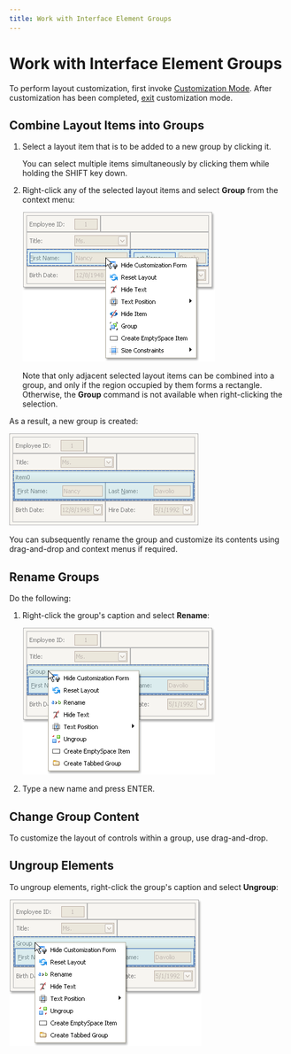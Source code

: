 ```yaml
---
title: Work with Interface Element Groups
---
```

# Work with Interface Element Groups
To perform layout customization, first invoke [Customization Mode](start-layout-customization.md). After customization has been completed, [exit](finish-layout-customization.md) customization mode.

## Combine Layout Items into Groups
1. Select a layout item that is to be added to a new group by clicking it.
	
	You can select multiple items simultaneously by clicking them while holding the SHIFT key down.
2. Right-click any of the selected layout items and select **Group** from the context menu:
	
	![EU_XtraLayout_LayoutControl_SelectedItems_Menu](../../../images/img7643.png)
	
	Note that only adjacent selected layout items can be combined into a group, and only if the region occupied by them forms a rectangle. Otherwise, the **Group** command is not available when right-clicking the selection.

As a result, a new group is created:

![EU_XtraLayout_LayoutControl_NewGroup](../../../images/img7647.png)

You can subsequently rename the group and customize its contents using drag-and-drop and context menus if required.

## Rename Groups
Do the following:
1. Right-click the group's caption and select **Rename**:
	
	![EU_XtraLayout_LayoutControl_Group_ContextMenu](../../../images/img7648.png)
2. Type a new name and press ENTER.

## Change Group Content
To customize the layout of controls within a group, use drag-and-drop.

## Ungroup Elements
To ungroup elements, right-click the group's caption and select **Ungroup**:

![EU_XtraLayout_LayoutControl_Group_ContextMenu](../../../images/img7648.png)